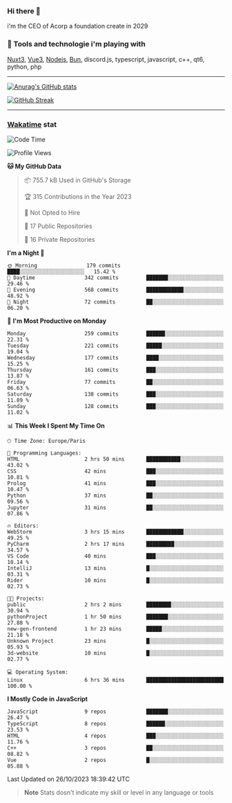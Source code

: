 ### Hi there 👋

i'm the CEO of Acorp a foundation create in 2029  

### 🧰 Tools and technologie i'm playing with

[Nuxt3](https://nuxt.com), [Vue3](https://vuejs.org/), [Nodejs](https://nodejs.org), [Bun](https://bun.sh/), discord.js, typescript, javascript, c++, qt6, python, php

---

[![Anurag's GitHub stats](https://github-readme-stats.vercel.app/api?username=ackimixs&show_icons=true&theme=github_dark&count_private=true)](https://www.ackimixs.xyz)

[![GitHub Streak](https://github-readme-streak-stats.herokuapp.com?user=Ackimixs&theme=github-dark-blue&date_format=j%20M%5B%20Y%5D&mode=weekly)](https://git.io/streak-stats)

---
 
 ### [Wakatime](https://wakatime.com/) stat

<!--START_SECTION:waka-->
![Code Time](http://img.shields.io/badge/Code%20Time-808%20hrs%2050%20mins-blue)

![Profile Views](http://img.shields.io/badge/Profile%20Views-0-blue)

**🐱 My GitHub Data** 

> 📦 755.7 kB Used in GitHub's Storage 
 > 
> 🏆 315 Contributions in the Year 2023
 > 
> 🚫 Not Opted to Hire
 > 
> 📜 17 Public Repositories 
 > 
> 🔑 16 Private Repositories 
 > 
**I'm a Night 🦉** 

```text
🌞 Morning                179 commits         ████░░░░░░░░░░░░░░░░░░░░░   15.42 % 
🌆 Daytime                342 commits         ███████░░░░░░░░░░░░░░░░░░   29.46 % 
🌃 Evening                568 commits         ████████████░░░░░░░░░░░░░   48.92 % 
🌙 Night                  72 commits          ██░░░░░░░░░░░░░░░░░░░░░░░   06.20 % 
```
📅 **I'm Most Productive on Monday** 

```text
Monday                   259 commits         ██████░░░░░░░░░░░░░░░░░░░   22.31 % 
Tuesday                  221 commits         █████░░░░░░░░░░░░░░░░░░░░   19.04 % 
Wednesday                177 commits         ████░░░░░░░░░░░░░░░░░░░░░   15.25 % 
Thursday                 161 commits         ███░░░░░░░░░░░░░░░░░░░░░░   13.87 % 
Friday                   77 commits          ██░░░░░░░░░░░░░░░░░░░░░░░   06.63 % 
Saturday                 138 commits         ███░░░░░░░░░░░░░░░░░░░░░░   11.89 % 
Sunday                   128 commits         ███░░░░░░░░░░░░░░░░░░░░░░   11.02 % 
```


📊 **This Week I Spent My Time On** 

```text
🕑︎ Time Zone: Europe/Paris

💬 Programming Languages: 
HTML                     2 hrs 50 mins       ███████████░░░░░░░░░░░░░░   43.02 % 
CSS                      42 mins             ███░░░░░░░░░░░░░░░░░░░░░░   10.81 % 
Prolog                   41 mins             ███░░░░░░░░░░░░░░░░░░░░░░   10.47 % 
Python                   37 mins             ██░░░░░░░░░░░░░░░░░░░░░░░   09.56 % 
Jupyter                  31 mins             ██░░░░░░░░░░░░░░░░░░░░░░░   07.86 % 

🔥 Editors: 
WebStorm                 3 hrs 15 mins       ████████████░░░░░░░░░░░░░   49.25 % 
PyCharm                  2 hrs 17 mins       █████████░░░░░░░░░░░░░░░░   34.57 % 
VS Code                  40 mins             ███░░░░░░░░░░░░░░░░░░░░░░   10.14 % 
IntelliJ                 13 mins             █░░░░░░░░░░░░░░░░░░░░░░░░   03.31 % 
Rider                    10 mins             █░░░░░░░░░░░░░░░░░░░░░░░░   02.73 % 

🐱‍💻 Projects: 
public                   2 hrs 2 mins        ████████░░░░░░░░░░░░░░░░░   30.94 % 
pythonProject            1 hr 50 mins        ███████░░░░░░░░░░░░░░░░░░   27.88 % 
new-gen-frontend         1 hr 23 mins        █████░░░░░░░░░░░░░░░░░░░░   21.18 % 
Unknown Project          23 mins             █░░░░░░░░░░░░░░░░░░░░░░░░   05.93 % 
3d-website               10 mins             █░░░░░░░░░░░░░░░░░░░░░░░░   02.77 % 

💻 Operating System: 
Linux                    6 hrs 36 mins       █████████████████████████   100.00 % 
```

**I Mostly Code in JavaScript** 

```text
JavaScript               9 repos             ███████░░░░░░░░░░░░░░░░░░   26.47 % 
TypeScript               8 repos             ██████░░░░░░░░░░░░░░░░░░░   23.53 % 
HTML                     4 repos             ███░░░░░░░░░░░░░░░░░░░░░░   11.76 % 
C++                      3 repos             ██░░░░░░░░░░░░░░░░░░░░░░░   08.82 % 
Vue                      2 repos             █░░░░░░░░░░░░░░░░░░░░░░░░   05.88 % 
```




 Last Updated on 26/10/2023 18:39:42 UTC
<!--END_SECTION:waka-->

> **Note**
> Stats dosn't indicate my skill or level in any language or tools
